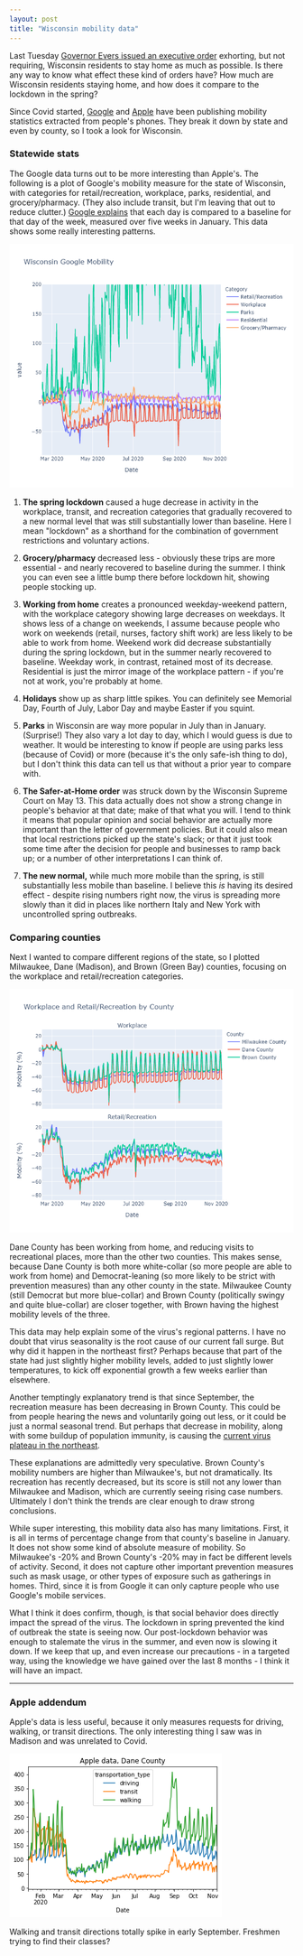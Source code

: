 ```yaml
---
layout: post
title: "Wisconsin mobility data"
---
```


Last Tuesday [Governor Evers issued an executive order](https://www.jsonline.com/story/news/politics/2020/11/10/tony-evers-asks-wisconsin-stay-home-day-record-covid-cases/6241313002/) exhorting, but not requiring, Wisconsin residents to stay home as much as possible. Is there any way to know what effect these kind of orders have? How much are Wisconsin residents staying home, and how does it compare to the lockdown in the spring?

Since Covid started, [Google](https://www.google.com/covid19/mobility/) and [Apple](https://covid19.apple.com/mobility) have been publishing mobility statistics extracted from people's phones. They break it down by state and even by county, so I took a look for Wisconsin.

### Statewide stats
The Google data turns out to be more interesting than Apple's. The following is a plot of Google's mobility measure for the state of Wisconsin, with categories for retail/recreation, workplace, parks, residential, and grocery/pharmacy. (They also include transit, but I'm leaving that out to reduce clutter.) [Google explains](https://support.google.com/covid19-mobility/answer/9824897?hl=en&ref_topic=9822927) that each day is compared to a baseline for that day of the week, measured over five weeks in January. This data shows some really interesting patterns. 

![Google mobility WI](../assets/Mobility-Google-WI_2020-11-14.png)

1. **The spring lockdown** caused a huge decrease in activity in the workplace, transit, and recreation categories that gradually recovered to a new normal level that was still substantially lower than baseline. Here I mean "lockdown" as a shorthand for the combination of government restrictions and voluntary actions.

1. **Grocery/pharmacy** decreased less - obviously these trips are more essential - and nearly recovered to baseline during the summer. I think you can even see a little bump there before lockdown hit, showing people stocking up. 

1. **Working from home** creates a pronounced weekday-weekend pattern, with the workplace category showing large decreases on weekdays. It shows less of a change on weekends, I assume because people who work on weekends (retail, nurses, factory shift work) are less likely to be able to work from home. Weekend work did decrease substantially during the spring lockdown, but in the summer nearly recovered to baseline. Weekday work, in contrast, retained most of its decrease. Residential is just the mirror image of the workplace pattern - if you're not at work, you're probably at home.

1. **Holidays** show up as sharp little spikes. You can definitely see Memorial Day, Fourth of July, Labor Day and maybe Easter if you squint.

1. **Parks** in Wisconsin are way more popular in July than in January. (Surprise!) They also vary a lot day to day, which I would guess is due to weather. It would be interesting to know if people are using parks less (because of Covid) or more (because it's the only safe-ish thing to do), but I don't think this data can tell us that without a prior year to compare with.

1. **The Safer-at-Home order** was struck down by the Wisconsin Supreme Court on May 13. This data actually does not show a strong change in people's behavior at that date; make of that what you will. I tend to think it means that popular opinion and social behavior are actually more important than the letter of government policies.  But it could also mean that local restrictions picked up the state's slack; or that it just took some time after the decision for people and businesses to ramp back up; or a number of other interpretations I can think of.

1. **The new normal,** while much more mobile than the spring, is still substantially less mobile than baseline. I believe this *is* having its desired effect - despite rising numbers right now, the virus is spreading more slowly than it did in places like northern Italy and New York with uncontrolled spring outbreaks.

### Comparing counties
Next I wanted to compare different regions of the state, so I plotted Milwaukee, Dane (Madison), and Brown (Green Bay) counties, focusing on the workplace and retail/recreation categories.

![Google mobility 3-county](../assets/Mobility-Google-3county_2020-11-14.png)

Dane County has been working from home, and reducing visits to recreational places, more than the other two counties. This makes sense, because Dane County is both more white-collar (so more people are able to work from home) and Democrat-leaning (so more likely to be strict with prevention measures) than any other county in the state. Milwaukee County (still Democrat but more blue-collar) and Brown County (politically swingy and quite blue-collar) are closer together, with Brown having the highest mobility levels of the three.

This data may help explain some of the virus's regional patterns. I have no doubt that virus seasonality is the root cause of our current fall surge. But why did it happen in the northeast first? Perhaps because that part of the state had just slightly higher mobility levels, added to just slightly lower temperatures, to kick off exponential growth a few weeks earlier than elsewhere. 

Another temptingly explanatory trend is that since September, the recreation measure has been decreasing in Brown County. This could be from people hearing the news and voluntarily going out less, or it could be just a normal seasonal trend. But perhaps that decrease in mobility, along with some buildup of population immunity, is causing the [current virus plateau in the northeast](2020-11-08-status-update.md). 

These explanations are admittedly very speculative. Brown County's mobility numbers are higher than Milwaukee's, but not dramatically. Its recreation has recently decreased, but its score is still not any lower than Milwaukee and Madison, which are currently seeing rising case numbers. Ultimately I don't think the trends are clear enough to draw strong conclusions.

While super interesting, this mobility data also has many limitations. First, it is all in terms of percentage change from that county's baseline in January. It does not show some kind of absolute measure of mobility. So Milwaukee's -20% and Brown County's -20% may in fact be different levels of activity. Second, it does not capture other important prevention measures such as mask usage, or other types of exposure such as gatherings in homes. Third, since it is from Google it can only capture people who use Google's mobile services.

What I think it does confirm, though, is that social behavior does directly impact the spread of the virus. The lockdown in spring prevented the kind of outbreak the state is seeing now. Our post-lockdown behavior was enough to stalemate the virus in the summer, and even now is slowing it down. If we keep that up, and even increase our precautions - in a targeted way, using the knowledge we have gained over the last 8 months - I think it will have an impact.

----

### Apple addendum
Apple's data is less useful, because it only measures requests for driving, walking, or transit directions. The only interesting thing I saw was in Madison and was unrelated to Covid.

![Apple data](../assets/Mobility-Apple-Dane_2020-11-15.png)

Walking and transit directions totally spike in early September. Freshmen trying to find their classes?
